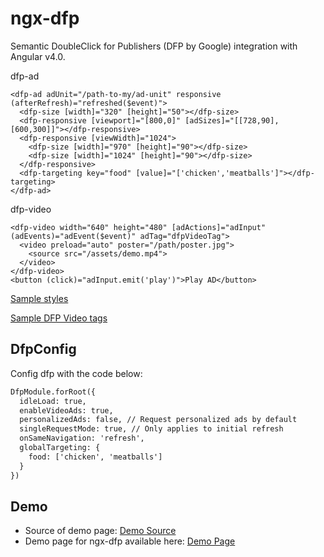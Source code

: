 # ngx-dfp

Semantic DoubleClick for Publishers (DFP by Google) integration with Angular v4.0.

dfp-ad

```AD
<dfp-ad adUnit="/path-to-my/ad-unit" responsive (afterRefresh)="refreshed($event)">
  <dfp-size [width]="320" [height]="50"></dfp-size>
  <dfp-responsive [viewport]="[800,0]" [adSizes]="[[728,90],[600,300]]"></dfp-responsive>
  <dfp-responsive [viewWidth]="1024">
    <dfp-size [width]="970" [height]="90"></dfp-size>
    <dfp-size [width]="1024" [height]="90"></dfp-size>
  </dfp-responsive>
  <dfp-targeting key="food" [value]="['chicken','meatballs']"></dfp-targeting>
</dfp-ad>
```

dfp-video

```VIDEO
<dfp-video width="640" height="480" [adActions]="adInput" (adEvents)="adEvent($event)" adTag="dfpVideoTag">
  <video preload="auto" poster="/path/poster.jpg">
    <source src="/assets/demo.mp4">
  </video>
</dfp-video>
<button (click)="adInput.emit('play')">Play AD</button>
```

[Sample styles](https://github.com/atwwei/ngx-dfp/blob/daa9e7bc6d8df7622cc9b18b3d952d92f5a5ecb4/demo/app/page/page.component.scss)

[Sample DFP Video tags](https://developers.google.com/interactive-media-ads/docs/sdks/html5/tags)

## DfpConfig

Config dfp with the code below:

```HTML
DfpModule.forRoot({
  idleLoad: true,
  enableVideoAds: true,
  personalizedAds: false, // Request personalized ads by default
  singleRequestMode: true, // Only applies to initial refresh
  onSameNavigation: 'refresh',
  globalTargeting: {
    food: ['chicken', 'meatballs']
  }
})
```

## Demo

- Source of demo page: [Demo Source](https://github.com/atwwei/ngx-dfp/tree/master/demo)
- Demo page for ngx-dfp available here: [Demo Page](https://atwwei.github.io/ngx-dfp/demo)
